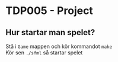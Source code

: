 # TDP005 - Project

## Hur startar man spelet?
Stå i `Game` mappen och kör kommandot `make`  
Kör sen `./sfml` så startar spelet